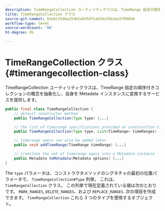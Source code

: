 ```yaml
---
description: TimeRangeCollection ユーティリティクラスは、TimeRange 指定の順序付きコレクションの概念を抽象化し、自身を Metadata インスタンスに変換するサービスを提供します。
title: TimeRangeCollection クラス
source-git-commit: 02ebc3548a254b2a6554f1ab34afbb3ea5f09bb8
workflow-type: tm+mt
source-wordcount: '98'
ht-degree: 0%

---
```


# TimeRangeCollection クラス{#timerangecollection-class}

TimeRangeCollection ユーティリティクラスは、TimeRange 指定の順序付きコレクションの概念を抽象化し、自身を Metadata インスタンスに変換するサービスを提供します。

<!--<a id="section_D87AA7BC628D458DAB12D5247AD34B41"></a>-->

```java
public final class TimeRangeCollection {
    // default constructor method
    public TimeRangeCollection(Type type) {...}

    // the list of timerange specifications provided at construction time 
    public TimeRangeCollection(Type type, List<TimeRange> timeRanges) {...}

    // timerange specs can also be added later
    public void addTimeRange(TimeRange timeRange) {...}

    // translate the set of timerange specs into a Metadata instance 
    public Metadata toMetadata(Metadata options) {...}
}
```

The `type` パラメータは、コンストラクタメソッドのシグネチャの最初の位置パラメータで、 `TimeRangeCollection#Type` 列挙。 これは、 `TimeRangeCollection` クラス。 この列挙で現在定義されている値は次のとおりです。 `MARK_RANGES`, `DELETE_RANGES`、および `REPLACE_RANGES`. 次の項目を作成できます。 `TimeRangeCollection` これら 3 つのタイプを使用するオブジェクト。
